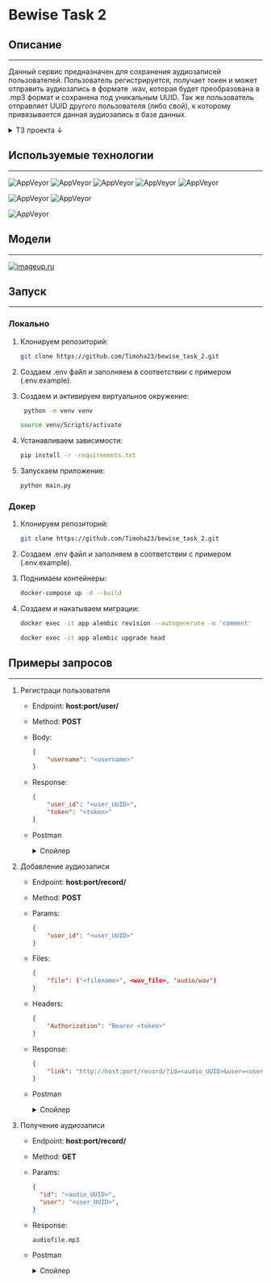 # Bewise Task 2
## Описание
___
Данный сервис предназначен для сохранения аудиозаписей пользователей. Пользователь регистрируется, получает токен и может отправить аудиозапись в формате .wav, которая будет преобразована в .mp3 формат и сохранена под уникальным UUID. Так же пользователь отправляет UUID другого пользователя (либо свой), к которому привязывается данная аудиозапись в базе данных.

<details>
<summary>ТЗ проекта ↓</summary>

Необходимо реализовать веб-сервис, выполняющий следующие функции:
Создание пользователя;
Для каждого пользователя - сохранение аудиозаписи в формате wav, преобразование её в формат mp3 и запись в базу данных и предоставление ссылки для скачивания аудиозаписи.

Детализация задачи:

С помощью Docker (предпочтительно - docker-compose) развернуть образ с любой опенсорсной СУБД (предпочтительно - PostgreSQL). Предоставить все необходимые скрипты и конфигурационные (docker/compose) файлы для развертывания СУБД, а также инструкции для подключения к ней. Необходимо обеспечить сохранность данных при рестарте контейнера (то есть - использовать volume-ы для хранения файлов СУБД на хост-машине.
Реализовать веб-сервис со следующими REST методами:
Создание пользователя, POST:
Принимает на вход запросы с именем пользователя;
Создаёт в базе данных пользователя заданным именем, так же генерирует уникальный идентификатор пользователя и UUID токен доступа (в виде строки) для данного пользователя;
Возвращает сгенерированные идентификатор пользователя и токен.
Добавление аудиозаписи, POST:
Принимает на вход запросы, содержащие уникальный идентификатор пользователя, токен доступа и аудиозапись в формате wav;
Преобразует аудиозапись в формат mp3, генерирует для неё уникальный UUID идентификатор и сохраняет их в базе данных;
Возвращает URL для скачивания записи вида http://host:port/record?id=id_записи&user=id_пользователя.
Доступ к аудиозаписи, GET:
Предоставляет возможность скачать аудиозапись по ссылке из п 2.2.3.
Для всех сервисов метода должна быть предусмотрена предусмотрена обработка различных ошибок, возникающих при выполнении запроса, с возвращением соответствующего HTTP статуса.
Модель данных (таблицы, поля) для каждого из заданий можно выбрать по своему усмотрению.
В репозитории с заданием должны быть предоставлены инструкции по сборке докер-образа с сервисами из пп. 2. и 3., их настройке и запуску. А также пример запросов к методам сервиса.
Желательно, если при выполнении задания вы будете использовать docker-compose, SQLAlchemy,  пользоваться аннотацией типов.
</details>

## Используемые технологии
___
![AppVeyor](https://img.shields.io/badge/Python-3.10.6-green)
![AppVeyor](https://img.shields.io/badge/FastAPI-0.95.2-9cf)
![AppVeyor](https://img.shields.io/badge/Alembic-1.11.0-9cf)
![AppVeyor](https://img.shields.io/badge/SQLAlchemy-2.0.13-9cf)
![AppVeyor](https://img.shields.io/badge/pytest-7.3.1-9cf)

![AppVeyor](https://img.shields.io/badge/Docker-20.10.21-green)
![AppVeyor](https://img.shields.io/badge/docker--compose-1.29.2-9cf)

![AppVeyor](https://img.shields.io/badge/Postgres-15.0-green)

## Модели
___

[![imageup.ru](https://imageup.ru/img221/4350581/my-first-board.jpg)](https://imageup.ru/img221/4350581/my-first-board.jpg.html)

## Запуск
___
###  Локально

1. Клонируем репозиторий:
   ```bash
   git clone https://github.com/Timoha23/bewise_task_2.git
   ```

2. Создаем .env файл и заполняем в соответствии с примером (.env.example).
3. Создаем и активируем виртуальное окружение:
   ```bash
    python -m venv venv
   ```
   ```bash
   source venv/Scripts/activate
   ```
4. Устанавливаем зависимости:
    ```bash
    pip install -r -requirements.txt
    ```
5. Запускаем приложение:
   ```bash
   python main.py
   ```
###  Докер
1. Клонируем репозиторий:
   ```bash
   git clone https://github.com/Timoha23/bewise_task_2.git
   ```

2. Создаем .env файл и заполняем в соответствии с примером (.env.example).
3. Поднимаем контейнеры:
   ```bash
   docker-compose up -d --build
   ```
4. Создаем и накатываем миграции:
   ```bash
   docker exec -it app alembic revision --autogenerate -m 'comment'
   ```
   ```bash
   docker exec -it app alembic upgrade head
   ```

## Примеры запросов
___
1. Регистраци пользователя
   * Endpoint: **host:port/user/**
   * Method: **POST**
   * Body: 
      ```json
      {
          "username": "<username>"
      }
        ```
   * Response: 
      ```json
      {
          "user_id": "<user_UUID>",
          "token": "<token>"
      }
      ```
   * Postman
     <details>
     <summary>Спойлер</summary>
      
     [![Пример запроса][1]][1]
      
     [1]: https://imageup.ru/img300/4350678/bw2_create_user.jpg
     </details>

1. Добавление аудиозаписи
   * Endpoint: **host:port/record/**
   * Method: **POST**
   * Params: 
      ```json
      {
          "user_id": "<user_UUID>"
      }
      ```
   * Files:
      ```json
      {
          "file": ("<filename>", <wav_file>, "audio/wav")
      }
      ```
   * Headers:
      ```json
      {
          "Authorization": "Bearer <token>"
      }
      ```
   * Response: 
      ```json
      {
          "link": "http://host:port/record/?id=<audio_UUID>&user=<user_UUID>"
      }
      ```
   * Postman
     <details>
     <summary>Спойлер</summary>
      
     [![Передаем параметры][2]][2]
      
     [2]: https://imageup.ru/img226/4350679/bw2_post_audio_params.jpg
     [![Передаем токен][3]][3]
      
     [3]: https://imageup.ru/img226/4350680/bw2_post_audio_auth.jpg

     [![Передаем файл в теле запроса][4]][4]
      
     [4]: https://imageup.ru/img236/4350681/bw2_post_audio_body.jpg

     [![Отправляем запрос и получаем ответ][5]][5]
      
     [5]: https://imageup.ru/img291/4350682/bw2_post_audio_resp.jpg
     
     </details> 

2. Получение аудиозаписи
   * Endpoint: **host:port/record/**
   * Method: **GET**
   * Params: 
      ```json
      {
        "id": "<audio_UUID>",
        "user": "<user_UUID>",
      }
      ```
   * Response: 
      ```
      audiofile.mp3
      ```
   * Postman 
     <details>
     <summary>Спойлер</summary>
      
     [![Пример запроса][6]][6]
      
     [6]: https://imageup.ru/img10/4350676/bw2_get_audio_resp.jpg
     </details>